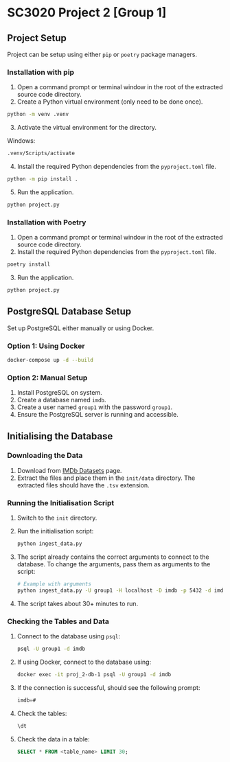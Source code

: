 # SC3020 Project 2 [Group 1]

## Project Setup

Project can be setup using either `pip` or `poetry` package managers.

### Installation with pip

1. Open a command prompt or terminal window in the root of the extracted source code directory.
2. Create a Python virtual environment (only need to be done once).

```bash
python -m venv .venv
```

3. Activate the virtual environment for the directory.

Windows:

```bash
.venv/Scripts/activate
```

4. Install the required Python dependencies from the `pyproject.toml` file.

```bash
python -m pip install .
```

5. Run the application.

```bash
python project.py
```

### Installation with Poetry

1. Open a command prompt or terminal window in the root of the extracted source code directory.
2. Install the required Python dependencies from the `pyproject.toml` file.

```bash
poetry install
```

3. Run the application.

```bash
python project.py
```

## PostgreSQL Database Setup

Set up PostgreSQL either manually or using Docker.

### Option 1: Using Docker

```bash
docker-compose up -d --build
```

### Option 2: Manual Setup

1. Install PostgreSQL on system.
2. Create a database named `imdb`.
3. Create a user named `group1` with the password `group1`.
4. Ensure the PostgreSQL server is running and accessible.

## Initialising the Database

### Downloading the Data

1. Download from [IMDb Datasets](https://datasets.imdbws.com/) page.
2. Extract the files and place them in the `init/data` directory. The extracted files should have the `.tsv` extension.

### Running the Initialisation Script

1. Switch to the `init` directory.
2. Run the initialisation script:

    ```bash
    python ingest_data.py
    ```

3. The script already contains the correct arguments to connect to the database. To change the arguments, pass them as arguments to the script:

    ```bash
    # Example with arguments
    python ingest_data.py -U group1 -H localhost -D imdb -p 5432 -d imdb --data data
    ```

4. The script takes about 30+ minutes to run.

### Checking the Tables and Data

1. Connect to the database using `psql`:

    ```bash
    psql -U group1 -d imdb
    ```

2. If using Docker, connect to the database using:

    ```bash
    docker exec -it proj_2-db-1 psql -U group1 -d imdb
    ```

3. If the connection is successful, should see the following prompt:

    ```sql
    imdb=#
    ```

4. Check the tables:

    ```sql
    \dt
    ```

5. Check the data in a table:

    ```sql
    SELECT * FROM <table_name> LIMIT 30;
    ```
